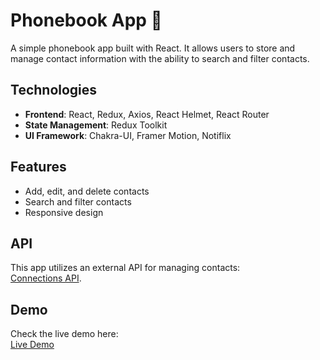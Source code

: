# Phonebook App 📱

A simple phonebook app built with React. It allows users to store and manage contact information with the ability to search and filter contacts.

## Technologies

- **Frontend**: React, Redux, Axios, React Helmet, React Router
- **State Management**: Redux Toolkit
- **UI Framework**: Chakra-UI, Framer Motion, Notiflix

## Features

- Add, edit, and delete contacts
- Search and filter contacts
- Responsive design

## API

This app utilizes an external API for managing contacts:  
[Connections API](https://connections-api.goit.global/docs/).

## Demo

Check the live demo here:  
[Live Demo](https://matpaluch.github.io/goit-react-hw-08-phonebook/)
